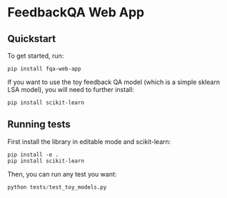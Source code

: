 # FeedbackQA Web App
<!-- 
[![Open In Colab](https://colab.research.google.com/assets/colab-badge.svg)](https://colab.research.google.com/github/plotly/dash-sample-apps/blob/master/apps/feedbackqa-web-app/ColabDemo.ipynb)
 -->

## Quickstart

To get started, run:
```
pip install fqa-web-app
```

If you want to use the toy feedback QA model (which is a simple sklearn LSA model), you will need to further install:

```
pip install scikit-learn
```


## Running tests

First install the library in editable mode and scikit-learn:
```
pip install -e .
pip install scikit-learn
```

Then, you can run any test you want:
```python
python tests/test_toy_models.py
```